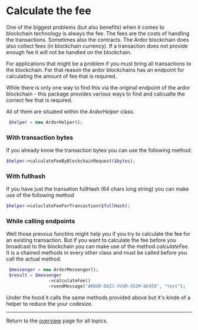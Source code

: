 # Calculate the fee

One of the biggest problems (but also benefits) when it comes to blockchain technology is always the fee. The fees are the costs of handling the transactions. Sometimes also the contracts. The Ardor blockchain does also collect fees (in blockchain currency). If a transaction does not provide enough fee it will not be handled on the blockchain.

For applications that might be a problem if you must bring all transactions to the blockchain. For that reason the ardor blockchains has an endpoint for calculating the amount of fee that is required.

While there is only one way to find this via the original endpoint of the ardor blockchain - this package provides various ways to find and calcualte the correct fee that is required.

All of them are situated within the *ArdorHelper* class.

```php
 $helper = new ArdorHelper();
```

### With transaction bytes
If you already know the transaction bytes you can use the following method:
```php
$helper->calculateFeeByBlockchainRequest($bytes);
```

### With fullhash
If you have just the transation fullHash (64 chars long string) you can make use of the following method

```php
$helper->caluclateFeeForTransaction($fullHash); 
```

### While calling endpoints

Well those prevous functins might help you if you try to calculate the fee for an existing transaction. But if you want to calculate the fee before you broadcast to the blockchain you can make use of the method *calculateFee*. It is a chained methods in every other class and must be called before you call the actual method.

```php
 $messenger = new ArdorMessenger();        
 $result = $messenger
                ->calculateFee()
                ->sendMessage("ARDOR-DAZJ-VVSM-552M-8K459", "test");

```

Under the hood it calls the same methods provided above but it's kinde of a helper to reduce the your codesize.

---
Return to the [overview](../overview.md) page for all topics.